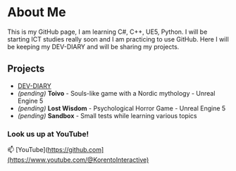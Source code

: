 # About Me
This is my GitHub page, I am learning C#, C++, UE5, Python.
I will be starting ICT studies really soon and I am practicing to use GitHub.
Here I will be keeping my DEV-DIARY and will be sharing my projects.

## Projects
- [DEV-DIARY](https://github.com/donde94/DEV-DIARY)
- *(pending)* **Toivo** - Souls-like game with a Nordic mythology - Unreal Engine 5
- *(pending)* **Lost Wisdom** - Psychological Horror Game - Unreal Engine 5
- *(pending)* **Sandbox** - Small tests while learning various topics

### Look us up at YouTube!
📫 [YouTube](https://github.com](https://www.youtube.com/@KorentoInteractive)

<!--
**donde94/donde94** is a ✨ _special_ ✨ repository because its `README.md` (this file) appears on your GitHub profile.

Here are some ideas to get you started:

- 🔭 I’m currently working on ...
- 🌱 I’m currently learning ...
- 👯 I’m looking to collaborate on ...
- 🤔 I’m looking for help with ...
- 💬 Ask me about ...
- 📫 How to reach me: ...
- 😄 Pronouns: ...
- ⚡ Fun fact: ...
-->
